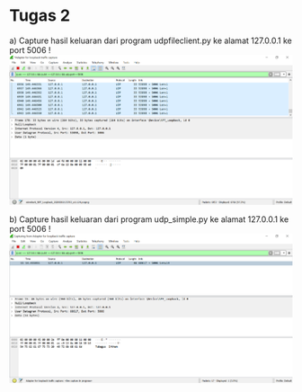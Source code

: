 # **Tugas 2**

a) Capture hasil keluaran dari program udpfileclient.py ke alamat 127.0.0.1 ke port 5006 !
![](screenshot%20from%20wireshark/2a.png)

b) Capture hasil keluaran dari program udp_simple.py ke alamat 127.0.0.1 ke port 5006 !
![](screenshot%20from%20wireshark/2b.png)

